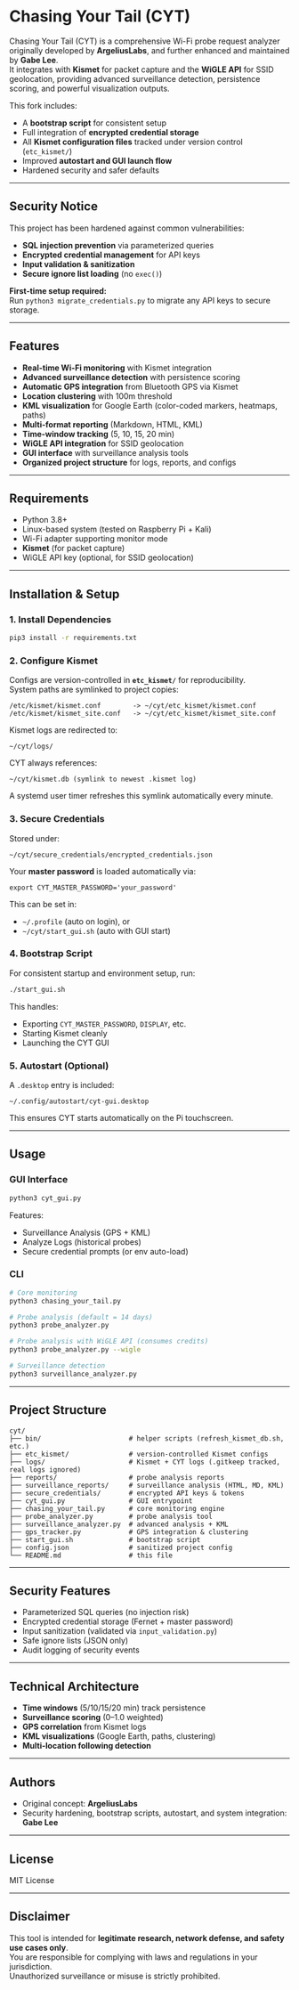 # Chasing Your Tail (CYT)

Chasing Your Tail (CYT) is a comprehensive Wi-Fi probe request analyzer originally developed by **ArgeliusLabs**, and further enhanced and maintained by **Gabe Lee**.  
It integrates with **Kismet** for packet capture and the **WiGLE API** for SSID geolocation, providing advanced surveillance detection, persistence scoring, and powerful visualization outputs.  

This fork includes:
- A **bootstrap script** for consistent setup  
- Full integration of **encrypted credential storage**  
- All **Kismet configuration files** tracked under version control (`etc_kismet/`)  
- Improved **autostart and GUI launch flow**  
- Hardened security and safer defaults  

---

## Security Notice

This project has been hardened against common vulnerabilities:

- **SQL injection prevention** via parameterized queries  
- **Encrypted credential management** for API keys  
- **Input validation & sanitization**  
- **Secure ignore list loading** (no `exec()`)  

**First-time setup required:**  
Run `python3 migrate_credentials.py` to migrate any API keys to secure storage.

---

## Features

- **Real-time Wi-Fi monitoring** with Kismet integration  
- **Advanced surveillance detection** with persistence scoring  
- **Automatic GPS integration** from Bluetooth GPS via Kismet  
- **Location clustering** with 100m threshold  
- **KML visualization** for Google Earth (color-coded markers, heatmaps, paths)  
- **Multi-format reporting** (Markdown, HTML, KML)  
- **Time-window tracking** (5, 10, 15, 20 min)  
- **WiGLE API integration** for SSID geolocation  
- **GUI interface** with surveillance analysis tools  
- **Organized project structure** for logs, reports, and configs  

---

## Requirements

- Python 3.8+  
- Linux-based system (tested on Raspberry Pi + Kali)  
- Wi-Fi adapter supporting monitor mode  
- **Kismet** (for packet capture)  
- WiGLE API key (optional, for SSID geolocation)  

---

## Installation & Setup

### 1. Install Dependencies
```bash
pip3 install -r requirements.txt
```

### 2. Configure Kismet
Configs are version-controlled in **`etc_kismet/`** for reproducibility.  
System paths are symlinked to project copies:

```
/etc/kismet/kismet.conf        -> ~/cyt/etc_kismet/kismet.conf
/etc/kismet/kismet_site.conf   -> ~/cyt/etc_kismet/kismet_site.conf
```

Kismet logs are redirected to:
```
~/cyt/logs/
```

CYT always references:
```
~/cyt/kismet.db (symlink to newest .kismet log)
```

A systemd user timer refreshes this symlink automatically every minute.

### 3. Secure Credentials
Stored under:
```
~/cyt/secure_credentials/encrypted_credentials.json
```

Your **master password** is loaded automatically via:
```
export CYT_MASTER_PASSWORD='your_password'
```

This can be set in:
- `~/.profile` (auto on login), or  
- `~/cyt/start_gui.sh` (auto with GUI start)  

### 4. Bootstrap Script
For consistent startup and environment setup, run:
```bash
./start_gui.sh
```

This handles:
- Exporting `CYT_MASTER_PASSWORD`, `DISPLAY`, etc.  
- Starting Kismet cleanly  
- Launching the CYT GUI  

### 5. Autostart (Optional)
A `.desktop` entry is included:
```
~/.config/autostart/cyt-gui.desktop
```

This ensures CYT starts automatically on the Pi touchscreen.

---

## Usage

### GUI Interface
```bash
python3 cyt_gui.py
```

Features:
- Surveillance Analysis (GPS + KML)  
- Analyze Logs (historical probes)  
- Secure credential prompts (or env auto-load)  

### CLI
```bash
# Core monitoring
python3 chasing_your_tail.py

# Probe analysis (default = 14 days)
python3 probe_analyzer.py

# Probe analysis with WiGLE API (consumes credits)
python3 probe_analyzer.py --wigle

# Surveillance detection
python3 surveillance_analyzer.py
```

---

## Project Structure

```
cyt/
├── bin/                      # helper scripts (refresh_kismet_db.sh, etc.)
├── etc_kismet/               # version-controlled Kismet configs
├── logs/                     # Kismet + CYT logs (.gitkeep tracked, real logs ignored)
├── reports/                  # probe analysis reports
├── surveillance_reports/     # surveillance analysis (HTML, MD, KML)
├── secure_credentials/       # encrypted API keys & tokens
├── cyt_gui.py                # GUI entrypoint
├── chasing_your_tail.py      # core monitoring engine
├── probe_analyzer.py         # probe analysis tool
├── surveillance_analyzer.py  # advanced analysis + KML
├── gps_tracker.py            # GPS integration & clustering
├── start_gui.sh              # bootstrap script
├── config.json               # sanitized project config
└── README.md                 # this file
```

---

## Security Features

- Parameterized SQL queries (no injection risk)  
- Encrypted credential storage (Fernet + master password)  
- Input sanitization (validated via `input_validation.py`)  
- Safe ignore lists (JSON only)  
- Audit logging of security events  

---

## Technical Architecture

- **Time windows** (5/10/15/20 min) track persistence  
- **Surveillance scoring** (0–1.0 weighted)  
- **GPS correlation** from Kismet logs  
- **KML visualizations** (Google Earth, paths, clustering)  
- **Multi-location following detection**  

---

## Authors

- Original concept: **ArgeliusLabs**  
- Security hardening, bootstrap scripts, autostart, and system integration: **Gabe Lee**  

---

## License

MIT License  

---

## Disclaimer

This tool is intended for **legitimate research, network defense, and safety use cases only**.  
You are responsible for complying with laws and regulations in your jurisdiction.  
Unauthorized surveillance or misuse is strictly prohibited.

